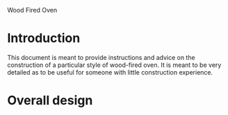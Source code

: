 
Wood Fired Oven

# Introduction

This document is meant to provide instructions and advice on the construction of a particular style of wood-fired oven.
It is meant to be very detailed as to be useful for someone with little construction experience.

# Overall design


